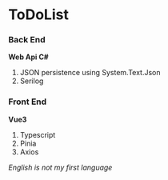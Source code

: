 # ToDoList
 
<div>
    <h3>Back End</h3>
    <div>
        <strong>Web Api C#</strong>
        <ol>
            <li>JSON persistence using System.Text.Json</li>
            <li>Serilog</li>
        </ol>
    </div>
</div>

<div>
    <h3>Front End</h3>
    <div>
        <strong>Vue3</strong>
        <ol>
            <li>Typescript</li>
            <li>Pinia</li>
            <li>Axios</li>
        </ol>
    </div>
</div>

<div><i>English is not my first language</i></div>
